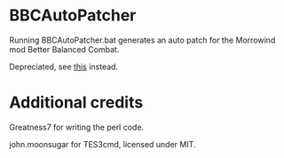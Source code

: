# BBCAutoPatcher
Running BBCAutoPatcher.bat generates an auto patch for the Morrowind mod Better Balanced Combat.

Depreciated, see [this](https://github.com/SilentNightx/BBCAutoPatcher-2.0) instead.

# Additional credits
Greatness7 for writing the perl code.

john.moonsugar for TES3cmd, licensed under MIT.
